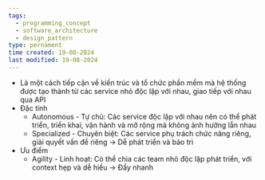 ```yaml
---
tags:
  - programming_concept
  - software_architecture
  - design_pattern
type: pernament
time created: 19-08-2024
last modified: 19-08-2024
---
```

- Là một cách tiếp cận về kiến trúc và tổ chức phần mềm mà hệ thống được tạo thành từ các service nhỏ độc lập với nhau, giao tiếp với nhau qua API
- Đặc tính
	- Autonomous - Tự chủ: Các service độc lập với nhau nên có thể phát triển, triển khai, vận hành và mở rộng mà không ảnh hưởng lẫn nhau
	- Specialized - Chuyên biệt: Các service phụ trách chức năng riêng, giải quyết vấn đề riêng -> Dễ phát triển và bảo trì
- Ưu điểm
	- Agility - Linh hoạt: Có thể chia các team nhỏ độc lập phát triển, với context hẹp và dễ hiểu -> Đẩy nhanh
